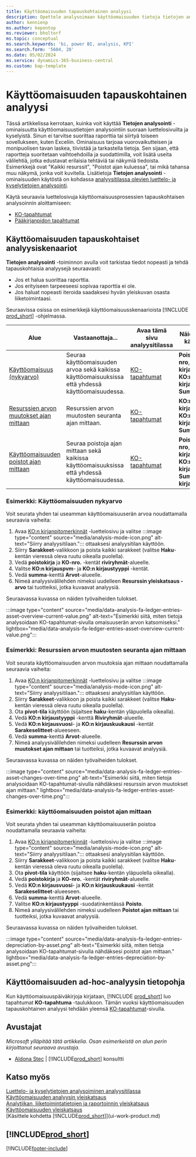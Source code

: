 ```yaml
---
title: Käyttöomaisuuden tapauskohtainen analyysi
description: Opettele analysoimaan käyttöomaisuuden tietoja tietojen analysointitilan avulla.
author: kennienp
ms.author: kepontop
ms.reviewer: bholtorf
ms.topic: conceptual
ms.search.keywords: 'bi, power BI, analysis, KPI'
ms.search.form: '5604, 20'
ms.date: 05/02/2024
ms.service: dynamics-365-business-central
ms.custom: bap-template
---
```


# Käyttöomaisuuden tapauskohtainen analyysi

Tässä artikkelissa kerrotaan, kuinka voit käyttää **Tietojen analysointi** -ominaisuutta käyttöomaisuustietojen analysointiin suoraan luettelosivuilta ja kyselyistä. Sinun ei tarvitse suorittaa raporttia tai siirtyä toiseen sovellukseen, kuten Exceliin. Ominaisuus tarjoaa vuorovaikutteisen ja monipuolisen tavan laskea, tiivistää ja tarkastella tietoja. Sen sijaan, että raportteja suoritetaan vaihtoehdoilla ja suodattimilla, voit lisätä useita välilehtiä, jotka edustavat erilaisia tehtäviä tai näkymiä tiedoista. Esimerkkejä ovat "Kaikki resurssit", "Poistot ajan kuluessa", tai mikä tahansa muu näkymä, jonka voit kuvitella. Lisätietoja **Tietojen analysointi** -ominaisuuden käytöstä on kohdassa [analyysitilassa olevien luettelo- ja kyselytietojen analysointi](analysis-mode.md).

Käytä seuraavia luettelosivuja käyttöomaisuusprosessien tapauskohtaisen analysoinnin aloittamiseen:

- [KO-tapahtumat](https://businesscentral.dynamics.com/?page=5604)
- [Pääkirjanpidon tapahtumat](https://businesscentral.dynamics.com/?page=20)

## Käyttöomaisuuden tapauskohtaiset analyysiskenaariot

**Tietojen analysointi** -toiminnon avulla voit tarkistaa tiedot nopeasti ja tehdä tapauskohtaisia analyysejä seuraavasti:

- Jos et halua suorittaa raporttia.
- Jos erityiseen tarpeeseesi sopivaa raporttia ei ole.
- Jos haluat nopeasti iteroida saadaksesi hyvän yleiskuvan osasta liiketoimintaasi.

Seuraavissa osissa on esimerkkejä käyttöomaisuusskenaarioista [!INCLUDE [prod_short](includes/prod_short.md)] -ohjelmassa.

| Alue | Vastaanottaja... | Avaa tämä sivu analyysitilassa | Näiden kenttien käyttäminen |
| ---- | ----- | ------------------------------- |------------------- |
| [Käyttöomaisuus (nykyarvo)](#example-fixed-assets-current-value) | Seuraa käyttöomaisuuden arvoa sekä kaikissa käyttöomaisuuksissa että yhdessä käyttöomaisuudessa. | [KO-tapahtumat](https://businesscentral.dynamics.com/?page=5604) | **Poistokirja**, **KO-nro**, **KO:n kirjauspvm**, **KO:n kirjaustyyppi** ja **Summa** |
| [Resurssien arvon muutokset ajan mittaan](#example-asset-value-changes-over-time) | Resurssien arvon muutosten seuranta ajan mittaan. | [KO-tapahtumat](https://businesscentral.dynamics.com/?page=5604) | **KO:n kirjaustyyppi**, **KO:n kirjauspvm** ja **Summa**- |
|[Käyttöomaisuuden poistot ajan mittaan](#example-fixed-asset-depreciations-over-time) | Seuraa poistoja ajan mittaan sekä kaikissa käyttöomaisuuksissa että yhdessä käyttöomaisuudessa. | [KO-tapahtumat](https://businesscentral.dynamics.com/?page=5604) | **Poistokirja**, **KO-nro**, **KO:n kirjausvuosi**, **KO:n kirjauskuukausi**, **Summa** ja **KO:n kirjaustyyppi** |

### Esimerkki: Käyttöomaisuuden nykyarvo

Voit seurata yhden tai useamman käyttöomaisuuserän arvoa noudattamalla seuraavia vaiheita:

1. Avaa [KO:n kirjanpitomerkinnät](https://businesscentral.dynamics.com/?page=5604) -luettelosivu ja valitse :::image type="content" source="media/analysis-mode-icon.png" alt-text="Siirry analyysitilaan."::: ottaaksesi analyysitilan käyttöön.
1. Siirry **Sarakkeet**-valikkoon ja poista kaikki sarakkeet (valitse **Haku**-kentän vieressä oleva ruutu oikealla puolella).
1. Vedä **poistokirja** ja **KO-nro.** -kentät **riviryhmät**-alueelle.
1. Valitse **KO:n kirjauspvm**- ja **KO:n kirjaustyyppi** -kentät.
1. Vedä **summa**-kenttä **Arvot**-alueelle.
1. Nimeä analyysivälilehden nimeksi uudelleen **Resurssin yleiskatsaus - arvo** tai tuotteiksi, jotka kuvaavat analyysiä.

Seuraavassa kuvassa on näiden työvaiheiden tulokset.

:::image type="content" source="media/data-analysis-fa-ledger-entries-asset-overview-current-value.png" alt-text="Esimerkki siitä, miten tietoja analysoidaan KO-tapahtumat-sivulla omaisuuserän arvon katsomiseksi." lightbox="media/data-analysis-fa-ledger-entries-asset-overview-current-value.png":::

### Esimerkki: Resurssien arvon muutosten seuranta ajan mittaan

Voit seurata käyttöomaisuuden arvon muutoksia ajan mittaan noudattamalla seuraavia vaiheita:

1. Avaa [KO:n kirjanpitomerkinnät](https://businesscentral.dynamics.com/?page=5604) -luettelosivu ja valitse :::image type="content" source="media/analysis-mode-icon.png" alt-text="Siirry analyysitilaan."::: ottaaksesi analyysitilan käyttöön.
1. Siirry **Sarakkeet**-valikkoon ja poista kaikki sarakkeet (valitse **Haku**-kentän vieressä oleva ruutu oikealla puolella).
1. Ota **pivot-tila** käyttöön (sijaitsee **haku**-kentän yläpuolella oikealla).
1. Vedä **KO:n kirjaustyyppi** -kenttä **Riviryhmät**-alueelle.
1. Vedä **KO:n kirjausvuosi**- ja **KO:n kirjauskuukausi** -kentät **Sarakeselitteet**-alueeseen.
1. Vedä **summa**-kenttä **Arvot**-alueelle.
1. Nimeä analyysivälilehden nimeksi uudelleen **Resurssin arvon muutokset ajan mittaan** tai tuotteiksi, jotka kuvaavat analyysiä.

Seuraavassa kuvassa on näiden työvaiheiden tulokset.

:::image type="content" source="media/data-analysis-fa-ledger-entries-asset-changes-over-time.png" alt-text="Esimerkki siitä, miten tietoja analysoidaan KO-tapahtumat-sivulla nähdäksesi resurssin arvon muutokset ajan mittaan." lightbox="media/data-analysis-fa-ledger-entries-asset-changes-over-time.png":::

### Esimerkki: käyttöomaisuuden poistot ajan mittaan

Voit seurata yhden tai useamman käyttöomaisuuserän poistoa noudattamalla seuraavia vaiheita:

1. Avaa [KO:n kirjanpitomerkinnät](https://businesscentral.dynamics.com/?page=5604) -luettelosivu ja valitse :::image type="content" source="media/analysis-mode-icon.png" alt-text="Siirry analyysitilaan."::: ottaaksesi analyysitilan käyttöön.
1. Siirry **Sarakkeet**-valikkoon ja poista kaikki sarakkeet (valitse **Haku**-kentän vieressä oleva ruutu oikealla puolella).
1. Ota **pivot-tila** käyttöön (sijaitsee **haku**-kentän yläpuolella oikealla).
1. Vedä **poistokirja** ja **KO-nro.** -kentät **riviryhmät**-alueelle.
1. Vedä **KO:n kirjausvuosi**- ja **KO:n kirjauskuukausi** -kentät **Sarakeselitteet**-alueeseen.
1. Vedä **summa**-kenttä **Arvot**-alueelle.
1. Valitse **KO:n kirjaustyyppi** -suodatinkentässä **Poisto**.
1. Nimeä analyysivälilehden nimeksi uudelleen **Poistot ajan mittaan** tai tuotteiksi, jotka kuvaavat analyysiä.

Seuraavassa kuvassa on näiden työvaiheiden tulokset.

:::image type="content" source="media/data-analysis-fa-ledger-entries-depreciation-by-asset.png" alt-text="Esimerkki siitä, miten tietoja analysoidaan KO-tapahtumat-sivulla nähdäksesi poistot ajan mittaan." lightbox="media/data-analysis-fa-ledger-entries-depreciation-by-asset.png":::

## Käyttöomaisuuden ad-hoc-analyysin tietopohja

Kun käyttöomaisuuspäiväkirjoja kirjataan, [!INCLUDE [prod_short](includes/prod_short.md)] luo tapahtumat **KO-tapahtuma** -taulukkoon. Tämän vuoksi käyttöomaisuuden tapauskohtainen analyysi tehdään yleensä [KO-tapahtumat](https://businesscentral.dynamics.com/?page=5604)-sivulla.

## Avustajat

*Microsoft ylläpitää tätä artikkelia. Osan esimerkeistä on alun perin kirjoittanut seuraava avustaja.*

* [Aldona Stec](https://www.linkedin.com/in/aldona-stec-25283bb1) | [!INCLUDE[prod_short](includes/prod_short.md)] konsultti

## Katso myös

[Luettelo- ja kyselytietojen analysoiminen analyysitilassa](analysis-mode.md)  
[Käyttöomaisuuden analyysin yleiskatsaus](fa-analytics-overview.md)  
[Analytiikan, liiketoimintatietojen ja raportoinnin yleiskatsaus](reports-bi-reporting.md)  
[Käyttöomaisuuden yleiskatsaus](fa-manage.md)  
[Käsittele kohdetta [!INCLUDE[prod_short](includes/prod_short.md)]](ui-work-product.md)  

## [!INCLUDE[prod_short](includes/free_trial_md.md)]  

[!INCLUDE[footer-include](includes/footer-banner.md)]